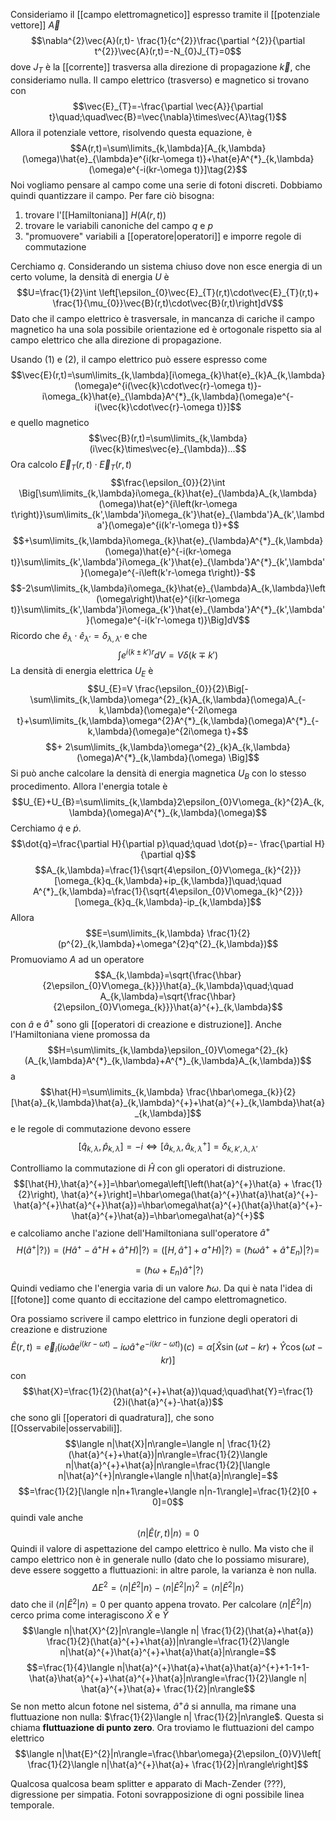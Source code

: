 Consideriamo il [[campo elettromagnetico]] espresso tramite il [[potenziale vettore]] $\vec{A}$
$$\nabla^{2}\vec{A}(r,t)- \frac{1}{c^{2}}\frac{\partial ^{2}}{\partial t^{2}}\vec{A}(r,t)=-N_{0}J_{T}=0$$
dove $J_{T}$ è la [[corrente]] trasversa alla direzione di propagazione $\vec{k}$, che consideriamo nulla. Il campo elettrico (trasverso) e magnetico si trovano con
$$\vec{E}_{T}=-\frac{\partial \vec{A}}{\partial t}\quad;\quad\vec{B}=\vec{\nabla}\times\vec{A}\tag{1}$$
Allora il potenziale vettore, risolvendo questa equazione, è
$$A(r,t)=\sum\limits_{k,\lambda}[A_{k,\lambda}(\omega)\hat{e}_{\lambda}e^{i(kr-\omega t)}+\hat{e}A^{*}_{k,\lambda}(\omega)e^{-i(kr-\omega t)}]\tag{2}$$
Noi vogliamo pensare al campo come una serie di fotoni discreti. Dobbiamo quindi quantizzare il campo. Per fare ciò bisogna:
1. trovare l'[[Hamiltoniana]] $H(A(r,t))$
2. trovare le variabili canoniche del campo $q$ e $p$
3. "promuovere" variabili a [[operatore|operatori]] e imporre regole di commutazione

Cerchiamo $q$. Considerando un sistema chiuso dove non esce energia di un certo volume, la densità di energia $U$ è
$$U=\frac{1}{2}\int \left[\epsilon_{0}\vec{E}_{T}(r,t)\cdot\vec{E}_{T}(r,t)+ \frac{1}{\mu_{0}}\vec{B}(r,t)\cdot\vec{B}(r,t)\right]dV$$
Dato che il campo elettrico è trasversale, in mancanza di cariche il campo magnetico ha una sola possibile orientazione ed è ortogonale rispetto sia al campo elettrico che alla direzione di propagazione.

Usando $(1)$ e $(2)$, il campo elettrico può essere espresso come
$$\vec{E}(r,t)=\sum\limits_{k,\lambda}[i\omega_{k}\hat{e}_{k}A_{k,\lambda}(\omega)e^{i(\vec{k}\cdot\vec{r}-\omega t)}-i\omega_{k}\hat{e}_{\lambda}A^{*}_{k,\lambda}(\omega)e^{-i(\vec{k}\cdot\vec{r}-\omega t)}]$$
e quello magnetico
$$\vec{B}(r,t)=\sum\limits_{k,\lambda}(i\vec{k}\times\vec{e}_{\lambda})...$$
Ora calcolo $\vec{E}_{T}(r,t)\cdot\vec{E}_{T}(r,t)$
$$\frac{\epsilon_{0}}{2}\int \Big[\sum\limits_{k,\lambda}i\omega_{k}\hat{e}_{\lambda}A_{k,\lambda}(\omega)\hat{e}^{i\left(kr-\omega t\right)}\sum\limits_{k',\lambda'}i\omega_{k'}\hat{e}_{\lambda'}A_{k',\lambda'}(\omega)e^{i(k'r-\omega t)}+$$
$$+\sum\limits_{k,\lambda}i\omega_{k}\hat{e}_{\lambda}A^{*}_{k,\lambda}(\omega)\hat{e}^{-i(kr-\omega t)}\sum\limits_{k',\lambda'}i\omega_{k'}\hat{e}_{\lambda'}A^{*}_{k',\lambda'}(\omega)e^{-i\left(k'r-\omega t\right)}-$$
$$-2\sum\limits_{k,\lambda}i\omega_{k}\hat{e}_{\lambda}A_{k,\lambda}\left(\omega\right)\hat{e}^{i(kr-\omega t)}\sum\limits_{k',\lambda'}i\omega_{k'}\hat{e}_{\lambda'}A^{*}_{k',\lambda'}(\omega)e^{-i(k'r-\omega t)}\Big]dV$$
Ricordo che $\hat{e}_\lambda\cdot\hat{e}_{\lambda'}=\delta_{\lambda,\lambda'}$ e che
$$\int e^{i(k\pm k')r}dV=V\delta(k\mp k')$$
La densità di energia elettrica $U_{E}$ è
$$U_{E}=V \frac{\epsilon_{0}}{2}\Big[-\sum\limits_{k,\lambda}\omega^{2}_{k}A_{k,\lambda}(\omega)A_{-k,\lambda}(\omega)e^{-2i\omega t}+\sum\limits_{k,\lambda}\omega^{2}A^{*}_{k,\lambda}(\omega)A^{*}_{-k,\lambda}(\omega)e^{2i\omega t}+$$
$$+ 2\sum\limits_{k,\lambda}\omega^{2}_{k}A_{k,\lambda}(\omega)A^{*}_{k,\lambda}(\omega) \Big]$$
Si può anche calcolare la densità di energia magnetica $U_{B}$ con lo stesso procedimento. Allora l'energia totale è
$$U_{E}+U_{B}=\sum\limits_{k,\lambda}2\epsilon_{0}V\omega_{k}^{2}A_{k,\lambda}(\omega)A^{*}_{k,\lambda}(\omega)$$
Cerchiamo $\dot{q}$ e $\dot{p}$.
$$\dot{q}=\frac{\partial H}{\partial p}\quad;\quad \dot{p}=- \frac{\partial H}{\partial q}$$
$$A_{k,\lambda}=\frac{1}{\sqrt{4\epsilon_{0}V\omega_{k}^{2}}}[\omega_{k}q_{k,\lambda}+ip_{k,\lambda}]\quad;\quad A^{*}_{k,\lambda}=\frac{1}{\sqrt{4\epsilon_{0}V\omega_{k}^{2}}}[\omega_{k}q_{k,\lambda}-ip_{k,\lambda}]$$
Allora
$$E=\sum\limits_{k,\lambda} \frac{1}{2}(p^{2}_{k,\lambda}+\omega^{2}q^{2}_{k,\lambda})$$
Promuoviamo $A$ ad un operatore
$$A_{k,\lambda}=\sqrt{\frac{\hbar}{2\epsilon_{0}V\omega_{k}}}\hat{a}_{k,\lambda}\quad;\quad A_{k,\lambda}=\sqrt{\frac{\hbar}{2\epsilon_{0}V\omega_{k}}}\hat{a}^{+}_{k,\lambda}$$
con $\hat{a}$ e $\hat{a}^{+}$ sono gli [[operatori di creazione e distruzione]]. Anche l'Hamiltoniana viene promossa da
$$H=\sum\limits_{k,\lambda}\epsilon_{0}V\omega^{2}_{k}(A_{k,\lambda}A^{*}_{k,\lambda}+A^{*}_{k,\lambda}A_{k,\lambda})$$
a
$$\hat{H}=\sum\limits_{k,\lambda} \frac{\hbar\omega_{k}}{2}[\hat{a}_{k,\lambda}\hat{a}_{k,\lambda}^{+}+\hat{a}^{+}_{k,\lambda}\hat{a}_{k,\lambda}]$$
e le regole di commutazione devono essere
$$[\hat{q}_{k,\lambda},\hat{p}_{k,\lambda}]=-i \Leftrightarrow [\hat{a}_{k,\lambda},\hat{a}_{k,\lambda}^{+}]=\delta_{k,k',\lambda,\lambda'}$$

Controlliamo la commutazione di $\hat{H}$ con gli operatori di distruzione.
$$[\hat{H},\hat{a}^{+}]=\hbar\omega\left[\left(\hat{a}^{+}\hat{a} + \frac{1}{2}\right), \hat{a}^{+}\right]=\hbar\omega(\hat{a}^{+}\hat{a}\hat{a}^{+}-\hat{a}^{+}\hat{a}^{+}\hat{a})=\hbar\omega\hat{a}^{+}(\hat{a}\hat{a}^{+}-\hat{a}^{+}\hat{a})=\hbar\omega\hat{a}^{+}$$
e calcoliamo anche l'azione dell'Hamiltoniana sull'operatore $\hat{a}^{+}$
$$H(\hat{a}^{+}|?\rangle)=(H\hat{a}^{+}-\hat{a}^{+}H+\hat{a}^{+}H)|?\rangle=([H,\hat{a}^{+}]+a^{+}H)|?\rangle=(\hbar\omega\hat{a}^{+}+\hat{a}^{+}E_{n})|?\rangle=$$
$$=(\hbar\omega+E_{n})\hat{a}^{+}|?\rangle$$
Quindi vediamo che l'energia varia di un valore $\hbar\omega$. Da qui è nata l'idea di [[fotone]] come quanto di eccitazione del campo elettromagnetico.

Ora possiamo scrivere il campo elettrico in funzione degli operatori di creazione e distruzione
$$\hat{E}(r,t)=\vec{e}_{i}(i\omega\hat{a}e^{i(kr-\omega t)}-i\omega\hat{a}^{+}e^{-i(kr-\omega t)})(c)=\alpha[\hat{X}\sin(\omega t-kr)+\hat{Y}\cos(\omega t-kr)]$$
con
$$\hat{X}=\frac{1}{2}(\hat{a}^{+}+\hat{a})\quad;\quad\hat{Y}=\frac{1}{2}i(\hat{a}^{+}-\hat{a})$$
che sono gli [[operatori di quadratura]], che sono [[Osservabile|osservabili]].
$$\langle n|\hat{X}|n\rangle=\langle n| \frac{1}{2}(\hat{a}^{+}+\hat{a})|n\rangle=\frac{1}{2}\langle n|\hat{a}^{+}+\hat{a}|n\rangle=\frac{1}{2}[\langle n|\hat{a}^{+}|n\rangle+\langle n|\hat{a}|n\rangle]=$$
$$=\frac{1}{2}[\langle n|n+1\rangle+\langle n|n-1\rangle]=\frac{1}{2}[0 + 0]=0$$
quindi vale anche
$$\langle n|\hat{E}(r,t)|n\rangle=0$$
Quindi il valore di aspettazione del campo elettrico è nullo. Ma visto che il campo elettrico non è in generale nullo (dato che lo possiamo misurare), deve essere soggetto a fluttuazioni: in altre parole, la varianza è non nulla.
$$\Delta E^{2}=\langle n|\hat{E}^{2}|n\rangle-\langle n|\hat{E}^{2}|n\rangle^{2}=\langle n|\hat{E}^{2}|n\rangle$$
dato che il $\langle n|\hat{E}^{2}|n\rangle=0$ per quanto appena trovato. Per calcolare $\langle n|\hat{E}^{2}|n\rangle$ cerco prima come interagiscono $\hat{X}$ e $\hat{Y}$
$$\langle n|\hat{X}^{2}|n\rangle=\langle n| \frac{1}{2}(\hat{a}+\hat{a}) \frac{1}{2}(\hat{a}^{+}+\hat{a})|n\rangle=\frac{1}{2}\langle n|\hat{a}^{+}\hat{a}^{+}+\hat{a}\hat{a}|n\rangle=$$
$$=\frac{1}{4}\langle n|\hat{a}^{+}\hat{a}+\hat{a}\hat{a}^{+}+1-1+1-\hat{a}\hat{a}^{+}+\hat{a}^{+}\hat{a}|n\rangle=\frac{1}{2}\langle n| \hat{a}^{+}\hat{a}+ \frac{1}{2}|n\rangle$$
Se non metto alcun fotone nel sistema, $\hat{a}^{+}\hat{a}$ si annulla, ma rimane una fluttuazione non nulla: $\frac{1}{2}\langle n| \frac{1}{2}|n\rangle$. Questa si chiama **fluttuazione di punto zero**. Ora troviamo le fluttuazioni del campo elettrico
$$\langle n|\hat{E}^{2}|n\rangle=\frac{\hbar\omega}{2\epsilon_{0}V}\left[ \frac{1}{2}\langle n|\hat{a}^{+}\hat{a}+ \frac{1}{2}|n\rangle\right]$$

Qualcosa qualcosa beam splitter e apparato di Mach-Zender (???), digressione per simpatia. Fotoni sovrapposizione di ogni possibile linea temporale.